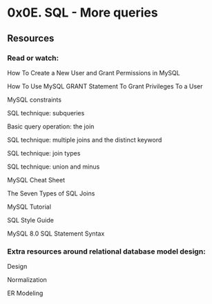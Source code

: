 # 0x0E. SQL - More queries

## Resources

### Read or watch:

How To Create a New User and Grant Permissions in MySQL

How To Use MySQL GRANT Statement To Grant Privileges To a User

MySQL constraints

SQL technique: subqueries

Basic query operation: the join

SQL technique: multiple joins and the distinct keyword

SQL technique: join types

SQL technique: union and minus

MySQL Cheat Sheet

The Seven Types of SQL Joins

MySQL Tutorial

SQL Style Guide

MySQL 8.0 SQL Statement Syntax

### Extra resources around relational database model design:

Design

Normalization

ER Modeling

